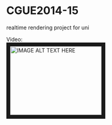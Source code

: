 # CGUE2014-15
realtime rendering project for uni
<br>

Video:<br>
<a href="http://www.youtube.com/watch?feature=player_embedded&v=FfubpUU-07g
" target="_blank"><img src="http://img.youtube.com/vi/FfubpUU-07g/0.jpg" 
alt="IMAGE ALT TEXT HERE" width="240" height="180" border="10" /></a>
